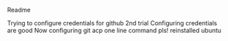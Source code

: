 Readme

Trying to configure credentials for github
2nd trial
Configuring credentials are good
Now configuring git acp one line command
pls!
reinstalled ubuntu
